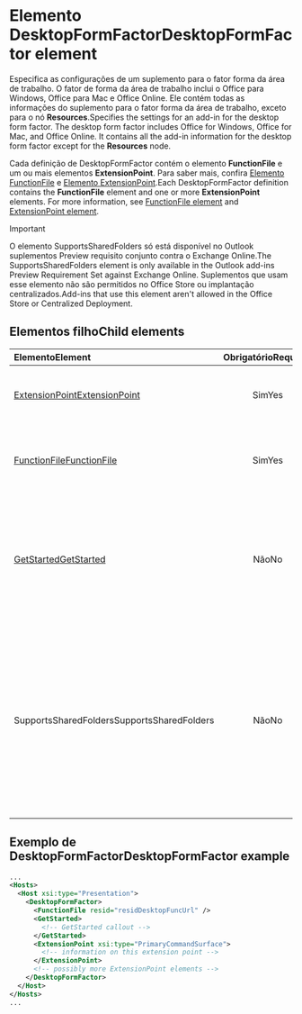 # <a name="desktopformfactor-element"></a><span data-ttu-id="9fe37-101">Elemento DesktopFormFactor</span><span class="sxs-lookup"><span data-stu-id="9fe37-101">DesktopFormFactor element</span></span>

<span data-ttu-id="9fe37-p101">Especifica as configurações de um suplemento para o fator forma da área de trabalho. O fator de forma da área de trabalho inclui o Office para Windows, Office para Mac e Office Online. Ele contém todas as informações do suplemento para o fator forma da área de trabalho, exceto para o nó **Resources**.</span><span class="sxs-lookup"><span data-stu-id="9fe37-p101">Specifies the settings for an add-in for the desktop form factor. The desktop form factor includes Office for Windows, Office for Mac, and Office Online. It contains all the add-in information for the desktop form factor except for the  **Resources** node.</span></span>

<span data-ttu-id="9fe37-p102">Cada definição de DesktopFormFactor contém o elemento **FunctionFile** e um ou mais elementos **ExtensionPoint**. Para saber mais, confira [Elemento FunctionFile](functionfile.md) e [Elemento ExtensionPoint](extensionpoint.md).</span><span class="sxs-lookup"><span data-stu-id="9fe37-p102">Each DesktopFormFactor definition contains the  **FunctionFile** element and one or more **ExtensionPoint** elements. For more information, see [FunctionFile element](functionfile.md) and [ExtensionPoint element](extensionpoint.md).</span></span>

> [!IMPORTANT]
> <span data-ttu-id="9fe37-107">O elemento SupportsSharedFolders só está disponível no Outlook suplementos Preview requisito conjunto contra o Exchange Online.</span><span class="sxs-lookup"><span data-stu-id="9fe37-107">The SupportsSharedFolders element is only available in the Outlook add-ins Preview Requirement Set against Exchange Online.</span></span>
> <span data-ttu-id="9fe37-108">Suplementos que usam esse elemento não são permitidos no Office Store ou implantação centralizados.</span><span class="sxs-lookup"><span data-stu-id="9fe37-108">Add-ins that use this element aren't allowed in the Office Store or Centralized Deployment.</span></span>

## <a name="child-elements"></a><span data-ttu-id="9fe37-109">Elementos filho</span><span class="sxs-lookup"><span data-stu-id="9fe37-109">Child elements</span></span>

| <span data-ttu-id="9fe37-110">Elemento</span><span class="sxs-lookup"><span data-stu-id="9fe37-110">Element</span></span>                               | <span data-ttu-id="9fe37-111">Obrigatório</span><span class="sxs-lookup"><span data-stu-id="9fe37-111">Required</span></span> | <span data-ttu-id="9fe37-112">Descrição</span><span class="sxs-lookup"><span data-stu-id="9fe37-112">Description</span></span>  |
|:--------------------------------------|:--------:|:-------------|
| [<span data-ttu-id="9fe37-113">ExtensionPoint</span><span class="sxs-lookup"><span data-stu-id="9fe37-113">ExtensionPoint</span></span>](extensionpoint.md)   | <span data-ttu-id="9fe37-114">Sim</span><span class="sxs-lookup"><span data-stu-id="9fe37-114">Yes</span></span>      | <span data-ttu-id="9fe37-115">Define onde um suplemento expõe a funcionalidade.</span><span class="sxs-lookup"><span data-stu-id="9fe37-115">Defines where an add-in exposes functionality.</span></span> |
| [<span data-ttu-id="9fe37-116">FunctionFile</span><span class="sxs-lookup"><span data-stu-id="9fe37-116">FunctionFile</span></span>](functionfile.md)       | <span data-ttu-id="9fe37-117">Sim</span><span class="sxs-lookup"><span data-stu-id="9fe37-117">Yes</span></span>      | <span data-ttu-id="9fe37-118">Uma URL para um arquivo que contém funções JavaScript.</span><span class="sxs-lookup"><span data-stu-id="9fe37-118">A URL to a file that contains JavaScript functions.</span></span>|
| [<span data-ttu-id="9fe37-119">GetStarted</span><span class="sxs-lookup"><span data-stu-id="9fe37-119">GetStarted</span></span>](getstarted.md)           | <span data-ttu-id="9fe37-120">Não</span><span class="sxs-lookup"><span data-stu-id="9fe37-120">No</span></span>       | <span data-ttu-id="9fe37-121">Define o texto explicativo que aparece ao instalar o suplemento em hosts do Word, Excel ou PowerPoint.</span><span class="sxs-lookup"><span data-stu-id="9fe37-121">Defines the callout that appears when installing the add-in in Word, Excel, or PowerPoint hosts.</span></span> |
| <span data-ttu-id="9fe37-122">SupportsSharedFolders</span><span class="sxs-lookup"><span data-stu-id="9fe37-122">SupportsSharedFolders</span></span>                 | <span data-ttu-id="9fe37-123">Não</span><span class="sxs-lookup"><span data-stu-id="9fe37-123">No</span></span>       | <span data-ttu-id="9fe37-124">Define se o suplemento do Outlook está disponível nos cenários de representante e estiver definido como *false* por padrão.</span><span class="sxs-lookup"><span data-stu-id="9fe37-124">Defines whether the Outlook add-in is available in delegate scenarios and is set to *false* by default.</span></span> <span data-ttu-id="9fe37-125">Conjunto de requisito de visualização.</span><span class="sxs-lookup"><span data-stu-id="9fe37-125">Preview requirement set.</span></span>|

## <a name="desktopformfactor-example"></a><span data-ttu-id="9fe37-126">Exemplo de DesktopFormFactor</span><span class="sxs-lookup"><span data-stu-id="9fe37-126">DesktopFormFactor example</span></span>

```xml
...
<Hosts>
  <Host xsi:type="Presentation">
    <DesktopFormFactor>
      <FunctionFile resid="residDesktopFuncUrl" />
      <GetStarted>
        <!-- GetStarted callout -->
      </GetStarted>
      <ExtensionPoint xsi:type="PrimaryCommandSurface">
        <!-- information on this extension point -->
      </ExtensionPoint>
      <!-- possibly more ExtensionPoint elements -->
    </DesktopFormFactor>
  </Host>
</Hosts>
...
```
